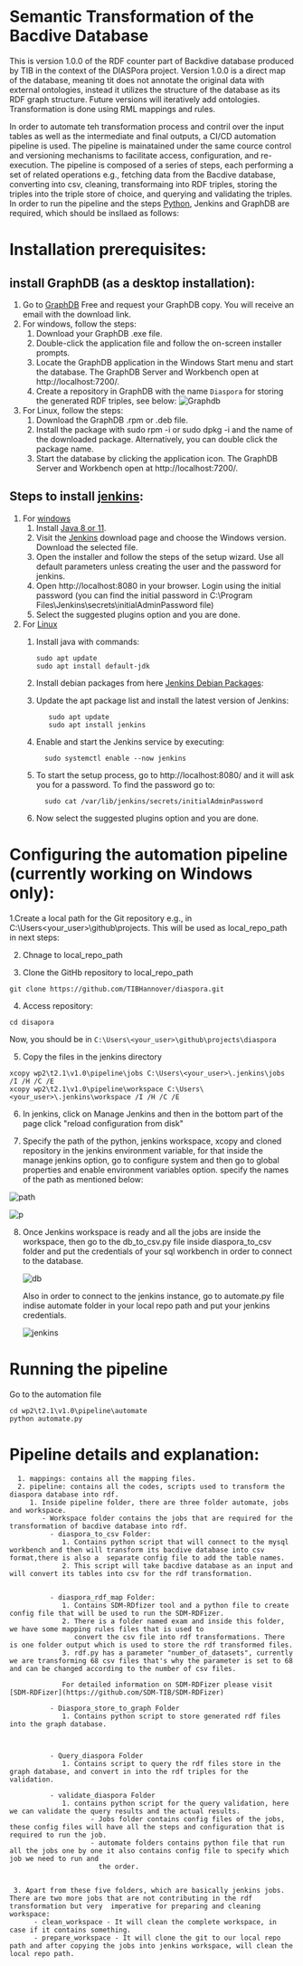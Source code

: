 # Semantic Transformation of the Bacdive Database 

This is version 1.0.0 of the RDF counter part of Backdive database produced by TIB in the context of the DIASPora project. Version 1.0.0 is a direct map of the database, meaning tit does not annotate the original data with external ontologies, instead it utilizes the structure of the database as its RDF graph structure. Future versions will iteratively add ontologies.
Transformation is done using RML mappings and rules.

In order to automate teh transformation process and contril over the input tables as well as the intermediate and final outputs, a CI/CD automation pipeline is used. The pipeline is mainatained under the same cource control and versioning mechanisms to facilitate access, configuration, and re-execution. The pipeline is composed of a series of steps, each performing a set of related operations e.g., fetching data from the Bacdive database, converting into csv, cleaning, transformaing into RDF triples, storing the triples into the triple store of choice, and querying and validating the triples. In order to run the pipeline and the steps [Python](https://www.python.org/downloads/), Jenkins and GraphDB are required, which should be insllaed as follows: 

      
# Installation prerequisites:

  
  ## install GraphDB (as a desktop installation):
  1. Go to [GraphDB](https://www.ontotext.com/products/graphdb/graphdb-free/) Free and request your GraphDB copy. You will receive an email with the download link. 
  2. For windows, follow the steps: 
       1. Download your GraphDB .exe file.
       2. Double-click the application file and follow the on-screen installer prompts.
       3. Locate the GraphDB application in the Windows Start menu and start the database. The GraphDB Server and Workbench open at http://localhost:7200/.
       4. Create a repository in GraphDB with the name `Diaspora` for storing the generated RDF triples, see below:
       ![Graphdb](https://user-images.githubusercontent.com/55106484/176881416-3f39143e-6615-4e83-9f04-80338fc589dc.PNG)
  3. For Linux, follow the steps:
       1. Download the GraphDB .rpm or .deb file.
       2. Install the package with sudo rpm -i or sudo dpkg -i and the name of the downloaded package. Alternatively, you can double click the package name.
       3. Start the database by clicking the application icon. The GraphDB Server and Workbench open at http://localhost:7200/.

      
  ## Steps to install [jenkins](https://www.jenkins.io/doc/book/installing/): 
  1. For [windows](https://www.jenkins.io/doc/book/installing/windows/)
       1. Install [Java 8 or 11](https://www.java.com/en/download/help/windows_manual_download.html).
       2. Visit the [Jenkins](https://www.jenkins.io/download/#downloading-jenkins) download page and choose the Windows version. Download the selected file.
       3. Open the installer and follow the steps of the setup wizard. Use all default parameters unless creating the user and the password for jenkins.
       4. Open http://localhost:8080 in your browser. Login using the initial password (you can find the initial password in C:\Program Files\Jenkins\secrets\initialAdminPassword file)
       5. Select the suggested plugins option and you are done.
  2. For [Linux](https://www.jenkins.io/doc/book/installing/linux/)
       1. Install java with commands:

          ```
          sudo apt update
          sudo apt install default-jdk
          
          ```
       2. Install debian packages from here [Jenkins Debian Packages](https://pkg.jenkins.io/debian-stable/):
       3. Update the apt package list and install the latest version of Jenkins:
          ```
             sudo apt update
             sudo apt install jenkins
          
          ```
       4. Enable and start the Jenkins service by executing:
          ```
            sudo systemctl enable --now jenkins
          ```
       5. To start the setup process, go to http://localhost:8080/ and it will ask you for a password. To find the password go to: 
            ```
              sudo cat /var/lib/jenkins/secrets/initialAdminPassword
            ```
       6. Now select the suggested plugins option and you are done.


       
# Configuring the automation pipeline (currently working on Windows only): 

1.Create a local path for the Git repository e.g., in C:\Users\<your_user>\github\projects. This will be used as local_repo_path in next steps:

2. Chnage to local_repo_path 

3. Clone the GitHb repository to local_repo_path 
```
git clone https://github.com/TIBHannover/diaspora.git
```

4. Access repository:

```
cd disapora
```
Now, you should be in `C:\Users\<your_user>\github\projects\diaspora`

5. Copy the files in the jenkins directory

```
xcopy wp2\t2.1\v1.0\pipeline\jobs C:\Users\<your_user>\.jenkins\jobs /I /H /C /E
xcopy wp2\t2.1\v1.0\pipeline\workspace C:\Users\<your_user>\.jenkins\workspace /I /H /C /E
```

6. In jenkins, click on Manage Jenkins and then in the bottom part of the page click "reload configuration from disk"

7. Specify the path of the python, jenkins workspace, xcopy and cloned repository in the jenkins environment variable, for that inside the manage jenkins option, go to configure system and then go to global properties and enable environment variables option. specify the names of the path as mentioned below:

![path](https://user-images.githubusercontent.com/55106484/176935037-04442cb2-a133-4a08-8125-61df1053c58a.PNG)

![p](https://user-images.githubusercontent.com/55106484/176946958-de23c907-575b-46e4-af55-265a34581ec1.PNG)


8. Once Jenkins workspace is ready and all the jobs are inside the workspace, then go to the db_to_csv.py file inside diaspora_to_csv folder and put the credentials of    your sql workbench in order to connect to the database.    

   ![db](https://user-images.githubusercontent.com/55106484/176936219-6b697cb6-89d6-41c3-ab88-04f3d5af4057.PNG)
   
   Also in order to connect to the jenkins instance, go to automate.py file indise automate folder in your local repo path and put your jenkins credentials.
   
   ![jenkins](https://user-images.githubusercontent.com/55106484/176936641-cbdf7e20-fe02-43e4-81c5-9f7d432b9722.PNG)

# Running the pipeline



Go to the automation file
```
cd wp2\t2.1\v1.0\pipeline\automate
python automate.py
```
# Pipeline details and explanation:
      1. mappings: contains all the mapping files. 
      2. pipeline: contains all the codes, scripts used to transform the diaspora database into rdf.
         1. Inside pipeline folder, there are three folder automate, jobs and workspace.
            - Workspace folder contains the jobs that are required for the transformation of bacdive database into rdf.
              - diaspora_to_csv Folder:
                 1. Contains python script that will connect to the mysql workbench and then will transform its bacdive database into csv format,there is also a  separate config file to add the table names.  
                 2. This script will take bacdive database as an input and will convert its tables into csv for the rdf transformation. 


              - diaspora_rdf_map Folder:
                 1. Contains SDM-RDfizer tool and a python file to create config file that will be used to run the SDM-RDFizer. 
                 2. There is a folder named exam and inside this folder, we have some mapping rules files that is used to 
                    convert the csv file into rdf transformations. There is one folder output which is used to store the rdf transformed files. 
                 3. rdf.py has a parameter "number_of_datasets", currently we are transforming 68 csv files that's why the parameter is set to 68 and can be changed according to the number of csv files.

                 For detailed information on SDM-RDFizer please visit [SDM-RDFizer](https://github.com/SDM-TIB/SDM-RDFizer)

              - Diaspora_store_to_graph Folder
                 1. Contains python script to store generated rdf files into the graph database. 


    
              - Query_diaspora Folder
                 1. Contains script to query the rdf files store in the graph database, and convert in into the rdf triples for the validation. 
    
              - validate_diaspora Folder
                 1. contains python script for the query validation, here we can validate the query results and the actual results. 
                        - Jobs folder contains config files of the jobs, these config files will have all the steps and configuration that is required to run the job.
                        - automate folders contains python file that run all the jobs one by one it also contains config file to specify which job we need to run and
                          the order.
   

     3. Apart from these five folders, which are basically jenkins jobs. There are two more jobs that are not contributing in the rdf transformation but very  imperative for preparing and cleaning workspace:
          - clean_workspace - It will clean the complete workspace, in case if it contains something.
          - prepare_workspace - It will clone the git to our local repo path and after copying the jobs into jenkins workspace, will clean the local repo path. 

    


